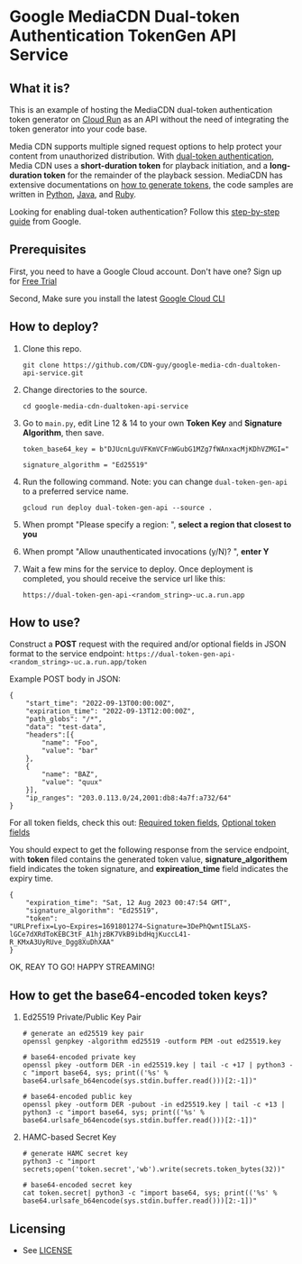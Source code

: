 # Google MediaCDN Dual-token Authentication TokenGen API Service

## What it is?
This is an example of hosting the MediaCDN dual-token authentication token generator on [Cloud Run](https://cloud.google.com/run) as an API without the need of integrating the token generator into your code base.

Media CDN supports multiple signed request options to help protect your content from unauthorized distribution.
With [dual-token authentication](https://cloud.google.com/media-cdn/docs/use-dual-token-authentication), Media CDN uses a **short-duration token** for playback initiation, and a **long-duration token** for the remainder of the playback session. 
MediaCDN has extensive documentations on [how to generate tokens](https://cloud.google.com/media-cdn/docs/generate-tokens), the code samples are written in [Python](https://cloud.google.com/media-cdn/docs/generate-tokens#mediacdn_dualtoken_sign_token-python), [Java](https://cloud.google.com/media-cdn/docs/generate-tokens#mediacdn_dualtoken_sign_token-java), and [Ruby](https://github.com/GoogleCloudPlatform/ruby-docs-samples/tree/main/media_cdn).

Looking for enabling dual-token authentication? Follow this [step-by-step guide](https://cloud.google.com/media-cdn/docs/use-dual-token-authentication) from Google. 

## Prerequisites
First, you need to have a Google Cloud account. Don't have one? Sign up for [Free Trial](https://console.cloud.google.com/getting-started)  

Second, Make sure you install the latest [Google Cloud CLI](https://cloud.google.com/sdk/docs/install)

## How to deploy?

1. Clone this repo.
   ```
   git clone https://github.com/CDN-guy/google-media-cdn-dualtoken-api-service.git
   ```

1. Change directories to the source.
   ```
   cd google-media-cdn-dualtoken-api-service
   ```

1. Go to `main.py`, edit Line 12 & 14 to your own **Token Key** and **Signature Algorithm**, then save.
   ```
   token_base64_key = b"DJUcnLguVFKmVCFnWGubG1MZg7fWAnxacMjKDhVZMGI="

   signature_algorithm = "Ed25519"
   ```

1. Run the following command. Note: you can change `dual-token-gen-api` to a preferred service name.
    ```
    gcloud run deploy dual-token-gen-api --source .
    ```

1. When prompt "Please specify a region: ", **select a region that closest to you**

1. When prompt "Allow unauthenticated invocations (y/N)? ", **enter Y**

1. Wait a few mins for the service to deploy. Once deployment is completed, you should receive the service url like this:
    ```
    https://dual-token-gen-api-<random_string>-uc.a.run.app
    ```


## How to use?
Construct a **POST** request with the required and/or optional fields in JSON format to the service endpoint: `https://dual-token-gen-api-<random_string>-uc.a.run.app/token`

Example POST body in JSON:
```
{
    "start_time": "2022-09-13T00:00:00Z",
    "expiration_time": "2022-09-13T12:00:00Z",
    "path_globs": "/*",
    "data": "test-data",
    "headers":[{
        "name": "Foo",
        "value": "bar"
    },
    {
        "name": "BAZ",
        "value": "quux"
    }],
    "ip_ranges": "203.0.113.0/24,2001:db8:4a7f:a732/64"
}
```

For all token fields, check this out: 
[Required token fields](https://cloud.google.com/media-cdn/docs/generate-tokens#required-token-fields),
[Optional token fields](https://cloud.google.com/media-cdn/docs/generate-tokens#optional-token-fields)



You should expect to get the following response from the service endpoint, with **token** filed contains the generated token value,  **signature_algorithem** field indicates the token signature, and **expireation_time** field indicates the expiry time.  

```
{
    "expiration_time": "Sat, 12 Aug 2023 00:47:54 GMT",
    "signature_algorithm": "Ed25519",
    "token": "URLPrefix=Lyo~Expires=1691801274~Signature=3DePhQwntI5LaXS-lGCe7dXRdToKEBC3tF_A1hjzBK7VkB9ibdHqjKuccL41-R_KMxA3UyRUve_Dgg8XuDhXAA"
}
```

 OK, REAY TO GO! HAPPY STREAMING!

## How to get the base64-encoded token keys?

1. Ed25519 Private/Public Key Pair
   ```
   # generate an ed25519 key pair
   openssl genpkey -algorithm ed25519 -outform PEM -out ed25519.key

   # base64-encoded private key 
   openssl pkey -outform DER -in ed25519.key | tail -c +17 | python3 -c "import base64, sys; print(('%s' % base64.urlsafe_b64encode(sys.stdin.buffer.read()))[2:-1])"

   # base64-encoded public key
   openssl pkey -outform DER -pubout -in ed25519.key | tail -c +13 | python3 -c "import base64, sys; print(('%s' % base64.urlsafe_b64encode(sys.stdin.buffer.read()))[2:-1])"
   ```

1. HAMC-based Secret Key
   ```
   # generate HAMC secret key
   python3 -c "import secrets;open('token.secret','wb').write(secrets.token_bytes(32))"

   # base64-encoded secret key
   cat token.secret| python3 -c "import base64, sys; print(('%s' % base64.urlsafe_b64encode(sys.stdin.buffer.read()))[2:-1])"
   ```




## Licensing

* See [LICENSE](LICENSE)

